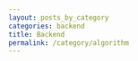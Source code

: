 ```yaml
---
layout: posts_by_category
categories: backend
title: Backend
permalink: /category/algorithm
---
```

